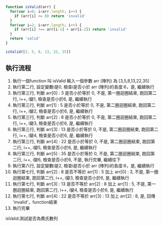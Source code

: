 ``` js
function isValid(arr) {
  for(var i=0; i<arr.length; i++) {
    if (arr[i] <= 0) return 'invalid'
  }
  for(var i=2; i<arr.length; i++) {
    if (arr[i] !== arr[i-1] + arr[i-2]) return 'invalid'
  }
  return 'valid'
}

isValid([3, 5, 8, 13, 22, 35])
```

## 執行流程
1. 執行一個function 叫 isValid 輸入一個參數 arr (陣列) 為 [3,5,8,13,22,35]
2. 執行第二行, 設定變數i是0, 檢查i是否小於 arr (陣列)的長度:6，是, 繼續執行
3. 執行第三行, 判斷 arr[0] : 3 是否小於等於 0, 不是, 第一圈迴圈結束, 跑回第二行, i++, i變1, 檢查是否小於6, 是, 繼續執行
4. 執行第三行, 判斷 arr[1] : 5 是否小於等於 0, 不是, 第二圈迴圈結束, 跑回第二行, i++, i變2, 檢查是否小於6, 是, 繼續執行
5. 執行第三行, 判斷 arr[2] : 8 是否小於等於 0, 不是, 第二圈迴圈結束, 跑回第二行, i++, i變3, 檢查是否小於6, 是, 繼續執行
6. 執行第三行, 判斷 arr[3] : 13 是否小於等於 0, 不是, 第二圈迴圈結束, 跑回第二行, i++, i變4, 檢查是否小於6, 是, 繼續執行
7. 執行第三行, 判斷 arr[4] : 22 是否小於等於 0, 不是, 第二圈迴圈結束, 跑回第二行, i++, i變5, 檢查是否小於6, 是, 繼續執行
8. 執行第三行, 判斷 arr[5] : 35 是否小於等於 0, 不是, 第二圈迴圈結束, 跑回第二行, i++, i變6, 檢查是否小於6, 不是, 執行完畢, 繼續往下
9. 執行第六行, 設定變數i是2, 檢查i是否小於 arr (陣列)的長度:6，是, 繼續執行
10. 執行第七行, 判斷 arr[2] : 8 是否不等於 arr[1] : 5 加上 arr[0] : 3, 不是, 第一圈迴圈結束, 跑回第二行, i++, i變3, 檢查是否小於6, 是, 繼續執行
11. 執行第七行, 判斷 arr[3] : 13 是否不等於 arr[2] : 8 加上 arr[1] : 5, 不是, 第一圈迴圈結束, 跑回第二行, i++, i變4, 檢查是否小於6, 是, 繼續執行
12. 執行第七行, 判斷 arr[4] : 22 是否不等於 arr[3] : 13 加上 arr[2] : 8, 是, 回傳 'invalid'，function結束
13. 執行完畢

isValid:測試是否為費氏數列